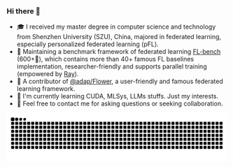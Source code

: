 ### Hi there 👋
<!--
<img align="right" src="https://github-readme-stats.vercel.app/api?username=KarhouTam&show_icons=true&count_private=true&theme=transparent" />
!-->

- 🎓 I received my master degree in computer science and technology from Shenzhen University (SZU), China, majored in federated learning, especially personalized federated learning (pFL).
- 🤗 Maintaining a benchmark framework of federated learning [FL-bench](https://github.com/KarhouTam/FL-bench) (600+🌟), which contains more than 40+ famous FL baselines implementation, researcher-friendly and supports parallel training (empowered by [Ray](https://github.com/ray-project/ray)).
- 🎉 A contributor of [@adap/Flower](https://github.com/adap/flower), a user-friendly and famous federated learning framework.
- 🧐 I'm currently learning CUDA, MLSys, LLMs stuffs. Just my interests.
- 🤗 Feel free to contact me for asking questions or seeking collaboration. 

<!-- <img align="right" src="https://github-readme-stats.vercel.app/api/top-langs/?username=KarhouTam&layout=compact" /> -->

 
 <!-- 
 - 🎉 I recently released my first pFL work [pFedSim: Similarity-Aware Model Aggregation Towards Personalized Federated Learning](https://arxiv.org/abs/2305.15706), which is totally REPRODUCIBLE and I'm proud of it. The implementation is integrated in [FL-bench](https://github.com/KarhouTam/FL-bench). 
 !-->

<!-- [![FL-bench](https://github-readme-stats.vercel.app/api/pin/?username=KarhouTam&repo=FL-bench&theme=transparent)](https://github.com/KarhouTam/FL-bench) -->

<!--
<img src="https://github-profile-summary-cards.vercel.app/api/cards/profile-details?username=KarhouTam&theme=transparent"/>
!-->

<picture>
  <source media="(prefers-color-scheme: dark)" srcset="https://raw.githubusercontent.com/KarhouTam/KarhouTam/output/github-contribution-grid-snake-dark.svg">
  <source media="(prefers-color-scheme: light)" srcset="https://raw.githubusercontent.com/KarhouTam/KarhouTam/output/github-contribution-grid-snake.svg">
  <img alt="github contribution grid snake animation" src="https://raw.githubusercontent.com/KarhouTam/KarhouTam/output/github-contribution-grid-snake.svg">
</picture>
